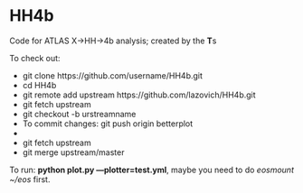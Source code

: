 # HH4b
Code for ATLAS X->HH->4b analysis; created by the <strong>T</strong>s

To check out:

<ul>
  <li>git clone https://github.com/username/HH4b.git</li>
  <li>cd HH4b</li>
  <li>git remote add upstream https://github.com/lazovich/HH4b.git</li>
  <li>git fetch upstream</li>
  <li>git checkout -b urstreamname</li>
  <li>To commit changes: git push origin betterplot</li>
  <li></li>
  <li>git fetch upstream</li>
  <li>git merge upstream/master</li>
</ul>

To run: <strong>python plot.py —plotter=test.yml</strong>, maybe you need to do <em>eosmount ~/eos</em> first.

